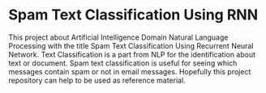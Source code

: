 # Spam Text Classification Using RNN

This project about Artificial Intelligence Domain Natural Language Processing with the title Spam Text Classification Using Recurrent Neural Network. Text Classification is a part from NLP for the identification about text or document. Spam text classification is useful for seeing which messages contain spam or not in email messages. Hopefully this project repository can help to be used as reference material. 
